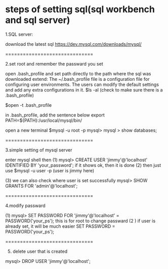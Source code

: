 steps of setting sql(sql workbench and sql server)
==============================

1.SQL server:

download the latest sql https://dev.mysql.com/downloads/mysql/

==============================

2.set root and remember the passward you set

open .bash_profile and set path directly to the path where the sql was downloaded extend: The ~/.bash_profile file is a configuration file for configuring user environments. The users can modify the default settings and add any extra configurations in it. $ls -al (check to make sure there is a .bash_profile)

$open -t .bash_profile

in .bash_profile, add the sentence below export PATH=${PATH}:/usr/local/mysql/bin/

open a new terminal $mysql -u root -p
mysql>
mysql > show databases;

==============================

3.simple setting of mysql server

enter mysql shell
then 
(1) mysql> CREATE USER 'jimmy'@'localhost' IDENTIFIED BY 'your_password';
	if it shows ok, then it is done
(2) then just use $mysql -u user -p (user is jimmy here)

(3) we can also check where user is set successfully 
    mysql> SHOW GRANTS FOR 'admin'@'localhost';

==============================

4.modify passward

(1) mysql> SET PASSWORD FOR 'jimmy'@'localhost' = PASSWORD('your_ps');
	this is for root to change passward
(2 ) if user is already set, it will be much easier
	SET PASSWORD = PASSWORD('your_ps');

==============================

5. delete user that is created

mysql> DROP USER 'jimmy'@'localhost';





